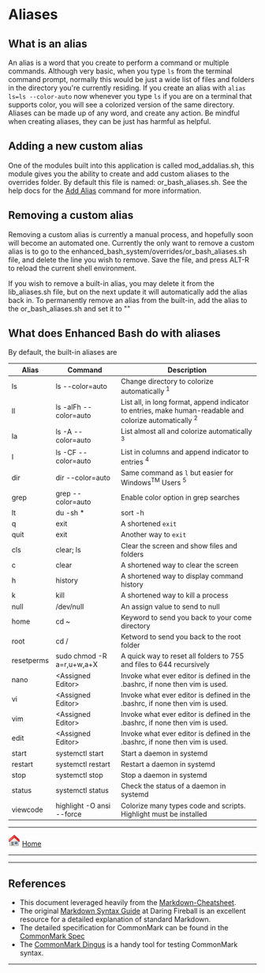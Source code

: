# Aliases

## What is an alias

An alias is a word that you create to perform a command or multiple commands. Although very basic, when you type ```ls``` from the terminal command prompt, normally this would be just a wide list of files and folders in the directory you're currently residing. If you create an alias with ```alias ls=ls --color-auto``` now whenever you type ```ls``` if you are on a terminal that supports color, you will see a colorized version of the same directory. Aliases can be made up of any word, and create any action. Be mindful when creating aliases, they can be just has harmful as helpful.

## Adding a new custom alias

One of the modules built into this application is called mod_addalias.sh, this module gives you the ability to create and add custom aliases to the overrides folder. By default this file is named: or_bash_aliases.sh. See the help docs for the [Add Alias](modules/addalias.md) command for more information.

## Removing a custom alias

Removing a custom alias is currently a manual process, and hopefully soon will become an automated one. Currently the only want to remove a custom alias is to go to the enhanced_bash_system/overrides/or_bash_aliases.sh file, and delete the line you wish to remove. Save the file, and press ALT-R to reload the current shell environment.

If you wish to remove a built-in alias, you may delete it from the lib_aliases.sh file, but on the next update it will automatically add the alias back in. To permanently remove an alias from the built-in, add the alias to the or_bash_aliases.sh and set it to ""

## What does Enhanced Bash do with aliases

By default, the built-in aliases are

| Alias | Command | Description |
|---|---|---|
| ls | ls --color=auto | Change directory to colorize automatically <sup>1</sup> |
| ll | ls -alFh --color=auto | List all, in long format, append indicator to entries, make human-readable and colorize automatically <sup>2</sup> |
| la | ls -A --color=auto | List almost all and colorize automatically <sup>3</sup> |
| l  | ls -CF --color=auto | List in columns and append indicator to entries <sup>4</sup> |
| dir | dir --color=auto | Same command as ```l``` but easier for Windows<sup>TM</sup> Users <sup>5</sup> |
| grep | grep --color=auto | Enable color option in grep searches |
| lt | du -sh * | sort -h | Display list of folder and their sizes. On large folder this may take some time. |
| q | exit | A shortened ```exit``` |
| quit | exit | Another way to ```exit``` |
| cls | clear; ls | Clear the screen and show files and folders |
| c | clear | A shortened way to clear the screen |
| h | history | A shortened way to display command history |
| k | kill | A shortened way to kill a process |
| null | /dev/null | An assign value to send to null |
| home | cd ~ | Keyword to send you back to your come directory |
| root | cd / | Ketword to send you back to the root folder |
| resetperms | sudo chmod -R a=r,u+w,a+X | A quick way to reset all folders to 755 and files to 644 recursively |
| nano | &lt;Assigned Editor&gt; | Invoke what ever editor is defined in the .bashrc, if none then vim is used. |
| vi | &lt;Assigned Editor&gt; | Invoke what ever editor is defined in the .bashrc, if none then vim is used. |
| vim | &lt;Assigned Editor&gt; | Invoke what ever editor is defined in the .bashrc, if none then vim is used. |
| edit | &lt;Assigned Editor&gt; | Invoke what ever editor is defined in the .bashrc, if none then vim is used. |
| start | systemctl start | Start a daemon in systemd |
| restart | systemctl restart | Restart a daemon in systemd |
| stop | systemctl stop | Stop a daemon in systemd |
| status | systemctl status | Check the status of a daemon in systemd |
| viewcode | highlight -O ansi --force  | Colorize many types code and scripts. Highlight must be installed |

___
[<img src="./images/icons/home.png" width="24" />](home.md) [Home](home.md)
___

___
>>>
## References

- This document leveraged heavily from the [Markdown-Cheatsheet](https://github.com/adam-p/markdown-here/wiki/Markdown-Cheatsheet).
- The original [Markdown Syntax Guide](https://daringfireball.net/projects/markdown/syntax)
  at Daring Fireball is an excellent resource for a detailed explanation of standard Markdown.
- The detailed specification for CommonMark can be found in the [CommonMark Spec](https://spec.commonmark.org/current/)
- The [CommonMark Dingus](http://try.commonmark.org) is a handy tool for testing CommonMark syntax.
>>>
___